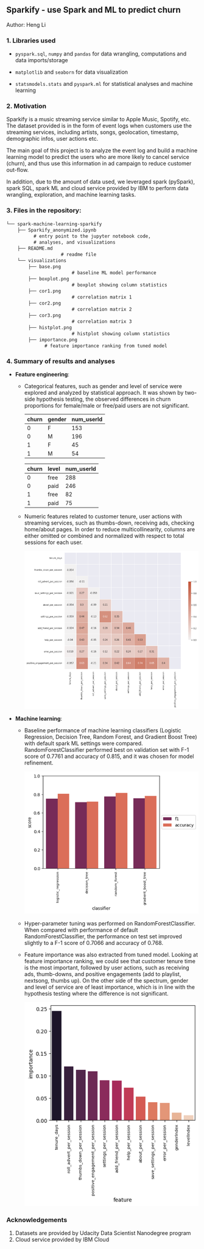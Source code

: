 ## Sparkify - use Spark and ML to predict churn

Author: Heng Li

### 1. Libraries used

* ```pyspark.sql```, ```numpy``` and ```pandas``` for data wrangling, computations and data imports/storage

* ```matplotlib``` and  ```seaborn``` for data visualization

* ```statsmodels.stats``` and ```pyspark.ml``` for statistical analyses and machine learning


### 2. Motivation

Sparkify is a music streaming service similar to Apple Music, Spotify, etc. The dataset provided is in the form of event logs when customers use the streaming services, including artists, songs, geolocation, timestamp, demographic infos, user actions etc.

The main goal of this project is to analyze the event log and build a machine learning model to predict the users who are more likely to cancel service (churn), and thus use this information in ad campaign to reduce customer out-flow.

In addition, due to the amount of data used, we leveraged spark (pySpark), spark SQL, spark ML and cloud service provided by IBM to perform data wrangling, exploration, and machine learning tasks.


### 3. Files in the repository:

```
└── spark-machine-learning-sparkify
	├── Sparkify_anonymized.ipynb
		  # entry point to the jupyter notebook code,
          # analyses, and visualizations
	├── README.md
					# readme file
	└── visualizations
	    ├── base.png   
						# baseline ML model performance
	    ├── boxplot.png   
						# boxplot showing column statistics
	    ├── cor1.png   
						# correlation matrix 1
	    ├── cor2.png   
						# correlation matrix 2
	    ├── cor3.png   
						# correlation matrix 3
	    ├── histplot.png   
						# histplot showing column statistics
	    ├── importance.png   
	          # feature importance ranking from tuned model
```

### 4. Summary of results and analyses
* **Feature engineering**:
  * Categorical features, such as gender and level of service were explored and analyzed by statistical approach. It was shown by two-side hypothesis testing,
  the observed differences in churn proportions for female/male or free/paid users
  are not significant.

      | churn  | gender | num_userId |
      |  --- | --- |--- |
      | 0 | F | 153 |
      | 0 | M | 196 |
      | 1 | F | 45 |
      | 1 | M | 54 |

      | churn  | level | num_userId |
      |  --- | --- |--- |
      | 0 | free | 288 |
      | 0 | paid | 246 |
      | 1 | free | 82 |
      | 1 | paid | 75 |

  * Numeric features related to customer tenure, user actions with streaming services, such as thumbs-down, receiving ads, checking home/about pages. In order to reduce multicollinearity, columns are either omitted or combined and normalized with respect to total sessions for each user.

	 ![correlation matrix 3](visualizations/cor3.png "correlation matrix")
	 
* **Machine learning**:
  * Baseline performance of machine learning classifiers (Logistic Regression, Decision Tree, Random Forest, and Gradient Boost Tree) with default spark ML settings were compared. RandomForestClassifier performed best on validation set with F-1 score of 0.7761 and accuracy of 0.815, and it was chosen for model refinement.

    ![baseline ML performance](visualizations/base.png "baseline performance")

  * Hyper-parameter tuning was performed on RandomForestClassifier. When compared with performance of default RandomForestClassifier, the performance on test set improved slightly to a F-1 score of 0.7066 and accuracy of 0.768.

  * Feature importance was also extracted from tuned model. Looking at feature importance ranking, we could see that customer tenure time is the most important, followed by user actions, such as receiving ads, thumb-downs, and positive engagements (add to playlist, nextsong, thumbs up). On the other side of the spectrum, gender and level of service are of least importance, which is in line with the hypothesis testing where the difference is not significant.

    ![feature importance](visualizations/importance.png "feature importance")

### Acknowledgements
1. Datasets are provided by Udacity Data Scientist Nanodegree program
2. Cloud service provided by IBM Cloud
